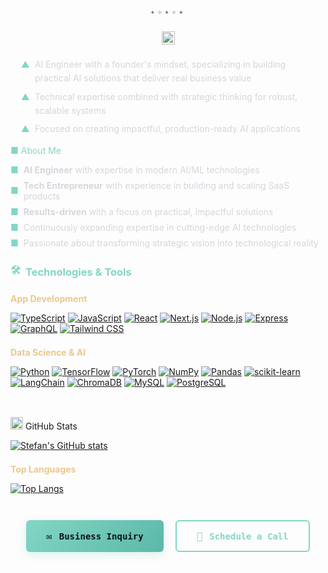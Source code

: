 <div align="center" style="margin: 0.5em 0 0.8em 0;"></div>

<div align="center" style="
  font-family: 'Fira Code', monospace;
  color: #737373;
  font-size: 0.9em;
  margin: -0.5em 0 1.2em 0;
  letter-spacing: 0.3em;
  line-height: 1.5;
">
  <span>✦</span><span>✧</span><span>✦</span><span>✧</span><span>✦</span>
</div>


<div style="text-align: center; margin: 1.5em auto; max-width: 600px;">
  <a href="https://git.io/typing-svg">
    <img src="https://readme-typing-svg.demolab.com?font=Fira+Code&weight=400&size=16&duration=3000&pause=1000&color=83D6C5&center=true&vCenter=true&width=100%25&lines=Building+intelligent+solutions+with+AI;Transforming+ideas+into+scalable+product" alt="Typing SVG" style="display: block; margin: 0 auto; height: 1.5em;" />
  </a>
</div>

<div style="max-width: 700px; margin: 0 auto; padding: 0 1.2em; color: #D6D6DD; line-height: 1.6; font-size: 1em;">
  <div style="display: flex; align-items: flex-start; margin-bottom: 0.5em; gap: 8px;">
    <span style="color: #83D6C5;">▲</span>
    <span>AI Engineer with a founder's mindset, specializing in building practical AI solutions that deliver real business value</span>
  </div>
  <div style="display: flex; align-items: flex-start; margin-bottom: 0.5em; gap: 8px;">
    <span style="color: #83D6C5;">▲</span>
    <span>Technical expertise combined with strategic thinking for robust, scalable systems</span>
  </div>
  <div style="display: flex; align-items: flex-start; gap: 8px;">
    <span style="color: #83D6C5;">▲</span>
    <span>Focused on creating impactful, production-ready AI applications</span>
  </div>
</div>

<span style="color: #83D6C5; display: flex; align-items: center; gap: 8px;">■ About Me</span>
<ul style="list-style-type: none; padding-left: 0; margin-left: 0;">
  <li style="display: flex; align-items: center; gap: 8px; margin-bottom: 8px;"><span style="color: #83D6C5;">■</span> <span style="color: #D6D6DD"><strong>AI Engineer</strong> with expertise in modern AI/ML technologies</span></li>
  <li style="display: flex; align-items: center; gap: 8px; margin-bottom: 8px;"><span style="color: #83D6C5;">■</span> <span style="color: #D6D6DD"><strong>Tech Entrepreneur</strong> with experience in building and scaling SaaS products</span></li>
  <li style="display: flex; align-items: center; gap: 8px; margin-bottom: 8px;"><span style="color: #83D6C5;">■</span> <span style="color: #D6D6DD"><strong>Results-driven</strong> with a focus on practical, impactful solutions</span></li>
  <li style="display: flex; align-items: center; gap: 8px; margin-bottom: 8px;"><span style="color: #83D6C5;">■</span> <span style="color: #D6D6DD">Continuously expanding expertise in cutting-edge AI technologies</span></li>
  <li style="display: flex; align-items: center; gap: 8px;"><span style="color: #83D6C5;">■</span> <span style="color: #D6D6DD">Passionate about transforming strategic vision into technological reality</span></li>
</ul>

<h3 style="color: #83D6C5; display: flex; align-items: center; gap: 8px; margin: 1.5em 0 0.8em 0;">
  <span style="color: #83D6C5;">🛠</span> Technologies & Tools
</h3>

<h4 style="color: #EBC88D; margin: 1.5em 0 0.8em 0;">App Development</h4>


[![TypeScript](https://img.shields.io/badge/TypeScript-0D1117?style=flat&logo=typescript&logoColor=83D6C5)](https://www.typescriptlang.org/)
[![JavaScript](https://img.shields.io/badge/JavaScript-0D1117?style=flat&logo=javascript&logoColor=83D6C5)](https://developer.mozilla.org/en-US/docs/Web/JavaScript)
[![React](https://img.shields.io/badge/React-0D1117?style=flat&logo=react&logoColor=83D6C5)](https://reactjs.org/)
[![Next.js](https://img.shields.io/badge/Next.js-0D1117?style=flat&logo=nextdotjs&logoColor=83D6C5)](https://nextjs.org/)
[![Node.js](https://img.shields.io/badge/Node.js-0D1117?style=flat&logo=nodedotjs&logoColor=83D6C5)](https://nodejs.org/)
[![Express](https://img.shields.io/badge/Express-0D1117?style=flat&logo=express&logoColor=83D6C5)](https://expressjs.com/)
[![GraphQL](https://img.shields.io/badge/GraphQL-0D1117?style=flat&logo=graphql&logoColor=83D6C5)](https://graphql.org/)
[![Tailwind CSS](https://img.shields.io/badge/Tailwind_CSS-0D1117?style=flat&logo=tailwindcss&logoColor=83D6C5)](https://tailwindcss.com/)

<h4 style="color: #EBC88D; margin: 1.5em 0 0.8em 0;">Data Science & AI</h4>

[![Python](https://img.shields.io/badge/Python-0D1117?style=flat&logo=python&logoColor=83D6C5)](https://www.python.org/)
[![TensorFlow](https://img.shields.io/badge/TensorFlow-0D1117?style=flat&logo=tensorflow&logoColor=83D6C5)](https://www.tensorflow.org/)
[![PyTorch](https://img.shields.io/badge/PyTorch-0D1117?style=flat&logo=pytorch&logoColor=83D6C5)](https://pytorch.org/)
[![NumPy](https://img.shields.io/badge/NumPy-0D1117?style=flat&logo=numpy&logoColor=83D6C5)](https://numpy.org/)
[![Pandas](https://img.shields.io/badge/Pandas-0D1117?style=flat&logo=pandas&logoColor=83D6C5)](https://pandas.pydata.org/)
[![scikit-learn](https://img.shields.io/badge/scikit--learn-0D1117?style=flat&logo=scikit-learn&logoColor=83D6C5)](https://scikit-learn.org/)
[![LangChain](https://img.shields.io/badge/LangChain-0D1117?style=flat&logo=langchain&logoColor=83D6C5)](https://python.langchain.com/)
[![ChromaDB](https://img.shields.io/badge/ChromaDB-0D1117?style=flat&logo=chromium&logoColor=83D6C5)](https://www.trychroma.com/)
[![MySQL](https://img.shields.io/badge/MySQL-0D1117?style=flat&logo=mysql&logoColor=83D6C5)](https://www.mysql.com/)
[![PostgreSQL](https://img.shields.io/badge/PostgreSQL-0D1117?style=flat&logo=postgresql&logoColor=83D6C5)](https://www.postgresql.org/)

## <span style="color: #83D6C5; display: flex; align-items: center; gap: 8px;">
  <img src="https://cdn.simpleicons.org/github/83D6C5" width="20" height="20" alt="GitHub Stats" onerror="this.style.display='none'" />
  GitHub Stats
</span>

[![Stefan's GitHub stats](https://github-readme-stats.vercel.app/api?username=ethrdev&show_icons=true&theme=github_dark&bg_color=0D1117&hide_border=true&title_color=83D6C5&text_color=D6D6DD&icon_color=E394DC&ring_color=EBC88D&include_all_commits=true&count_private=true)](https://github.com/ethrdev)

<h4 style="color: #EBC88D; margin: 1.5em 0 0.8em 0;">Top Languages</h4>

[![Top Langs](https://github-readme-stats.vercel.app/api/top-langs/?username=ethrdev&layout=compact&theme=github_dark&bg_color=0D1117&hide_border=true&title_color=83D6C5&text_color=D6D6DD&icon_color=83D6C5&hide=html,css,scss&langs_count=6)](https://github.com/ethrdev)

<div style="text-align: center; margin: 3em auto; max-width: 800px; display: flex; gap: 1.2rem; justify-content: center; flex-wrap: wrap;">
  <a href="mailto:your.email@example.com" style="
    background: linear-gradient(135deg, #83D6C5 0%, #5BB8A8 100%);
    color: #0D1117;
    padding: 0.9rem 2rem;
    border-radius: 6px;
    text-decoration: none;
    font-weight: 600;
    font-family: 'Fira Code', monospace;
    transition: all 0.3s ease;
    display: inline-flex;
    align-items: center;
    gap: 0.7rem;
    border: none;
    box-shadow: 0 4px 15px rgba(131, 214, 197, 0.3);
    position: relative;
    overflow: hidden;
    z-index: 1;
  " onmouseover="this.style.transform='translateY(-2px)'; this.style.boxShadow='0 6px 20px rgba(131, 214, 197, 0.4)';" onmouseout="this.style.transform='translateY(0)'; this.style.boxShadow='0 4px 15px rgba(131, 214, 197, 0.3)';">
    <span style="font-size: 1.1em;">✉️</span> Business Inquiry
  </a>
  <a href="https://calendly.com/yourusername" target="_blank" style="
    background: transparent;
    color: #83D6C5;
    padding: 0.9rem 2rem;
    border-radius: 6px;
    text-decoration: none;
    font-weight: 600;
    font-family: 'Fira Code', monospace;
    transition: all 0.3s ease;
    border: 2px solid #83D6C5;
    display: inline-flex;
    align-items: center;
    gap: 0.7rem;
    position: relative;
    z-index: 1;
  " onmouseover="this.style.background='rgba(131, 214, 197, 0.1)'; this.style.transform='translateY(-2px)';" onmouseout="this.style.background='transparent'; this.style.transform='translateY(0)';">
    <span style="font-size: 1.1em;">📅</span> Schedule a Call
  </a>
</div>
